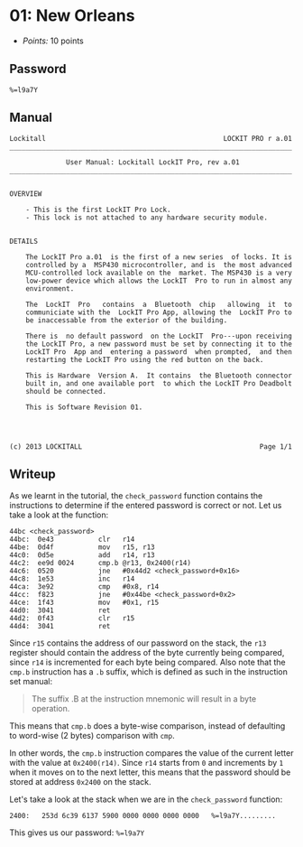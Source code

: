 # 01: New Orleans

- _Points:_ 10 points

## Password

```
%=l9a7Y
```

## Manual

```
Lockitall                                            LOCKIT PRO r a.01
______________________________________________________________________

              User Manual: Lockitall LockIT Pro, rev a.01
______________________________________________________________________


OVERVIEW

    - This is the first LockIT Pro Lock.
    - This lock is not attached to any hardware security module.


DETAILS

    The LockIT Pro a.01  is the first of a new series  of locks. It is
    controlled by a  MSP430 microcontroller, and is  the most advanced
    MCU-controlled lock available on the  market. The MSP430 is a very
    low-power device which allows the LockIT  Pro to run in almost any
    environment.

    The  LockIT  Pro   contains  a  Bluetooth  chip   allowing  it  to
    communiciate with the  LockIT Pro App, allowing the  LockIT Pro to
    be inaccessable from the exterior of the building.

    There is  no default password  on the LockIT  Pro---upon receiving
    the LockIT Pro, a new password must be set by connecting it to the
    LockIT Pro  App and  entering a password  when prompted,  and then
    restarting the LockIT Pro using the red button on the back.

    This is Hardware  Version A.  It contains  the Bluetooth connector
    built in, and one available port  to which the LockIT Pro Deadbolt
    should be connected.

    This is Software Revision 01.




(c) 2013 LOCKITALL                                            Page 1/1
```

## Writeup

As we learnt in the tutorial, the `check_password` function contains the instructions to determine if the entered password is correct or not. Let us take a look at the function:

```
44bc <check_password>
44bc:  0e43           clr   r14
44be:  0d4f           mov   r15, r13
44c0:  0d5e           add   r14, r13
44c2:  ee9d 0024      cmp.b @r13, 0x2400(r14)
44c6:  0520           jne   #0x44d2 <check_password+0x16>
44c8:  1e53           inc   r14
44ca:  3e92           cmp   #0x8, r14
44cc:  f823           jne   #0x44be <check_password+0x2>
44ce:  1f43           mov   #0x1, r15
44d0:  3041           ret
44d2:  0f43           clr   r15
44d4:  3041           ret
```

Since `r15` contains the address of our password on the stack, the `r13` register should contain the address of the byte currently being compared, since `r14` is incremented for each byte being compared. Also note that the `cmp.b` instruction has a `.b` suffix, which is defined as such in the instruction set manual:

> The suffix .B at the instruction mnemonic will result in a byte operation.

This means that `cmp.b` does a byte-wise comparison, instead of defaulting to word-wise (2 bytes) comparison with `cmp`.

In other words, the `cmp.b` instruction compares the value of the current letter with the value at `0x2400(r14)`. Since `r14` starts from `0` and increments by `1` when it moves on to the next letter, this means that the password should be stored at address `0x2400` on the stack.

Let's take a look at the stack when we are in the `check_password` function:

```
2400:   253d 6c39 6137 5900 0000 0000 0000 0000   %=l9a7Y.........
```

This gives us our password: `%=l9a7Y`
